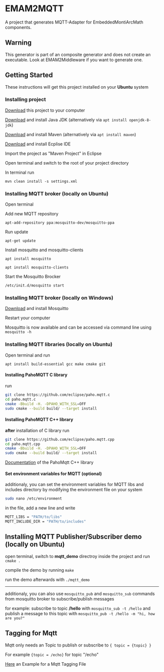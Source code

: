 <!-- (c) https://github.com/MontiCore/monticore -->
# EMAM2MQTT

A project that generates MQTT-Adapter for EmbeddedMontiArcMath components.

## Warning

This generator is part of an composite generator and does not create an executable. Look at EMAM2Middleware if you want to generate one.

## Getting Started

These instructions will get this project installed on your **Ubuntu** system

### Installing project

[Download](https://git.rwth-aachen.de/monticore/EmbeddedMontiArc/generators/emam2mqtt/-/archive/master/emam2mqtt-master.zip) this project to your computer

[Download](https://openjdk.java.net/install/) and install Java JDK (alternatively via `apt install openjdk-8-jdk`)

[Download](https://maven.apache.org/guides/getting-started/) and install Maven (alternatively via `apt install maven`)

[Download](https://www.eclipse.org/downloads/) and install Ecplise IDE

Import the project as "Maven Project" in Eclipse

Open terminal and switch to the root of your project directory

In terminal run

`mvn clean install -s settings.xml`

### Installing MQTT broker (locally on Ubuntu)

Open terminal

Add new MQTT repository

`apt-add-repository ppa:mosquitto-dev/mosquitto-ppa`

Run update

`apt-get update`

Install mosquitto and mosquitto-clients

`apt install mosquitto`

`apt install mosquitto-clients`

Start the Mosquitto Brocker

`/etc/init.d/mosquitto start`

### Installing MQTT broker (locally on Windows)

[Download](https://mosquitto.org/files/binary/win64/mosquitto-1.6.2-install-windows-x64.exe) and install Mosquitto

Restart your computer

Mosquitto is now available and can be accessed via command line using `mosquitto -h`

### Installing MQTT libraries (locally on Ubuntu)

Open terminal and run

`apt install build-essential gcc make cmake git`

#### Installing PahoMQTT C library
run
```bash
git clone https://github.com/eclipse/paho.mqtt.c
cd paho.mqtt.c
cmake -Bbuild -H. -DPAHO_WITH_SSL=OFF
sudo cmake --build build/ --target install
```
#### Installing PahoMQTT C++ library
**after** installation of C library run
```bash
git clone https://github.com/eclipse/paho.mqtt.cpp
cd paho.mqtt.cpp
cmake -Bbuild -H. -DPAHO_WITH_SSL=OFF
sudo cmake --build build/ --target install
```
[Documentation](https://git.rwth-aachen.de/monticore/EmbeddedMontiArc/generators/emam2mqtt/-/archive/master/emam2mqtt-master.zip) of the PahoMqtt C++ library
#### Set environment variables for MQTT (optional)
additionaly, you can set the environment variables for MQTT libs and includes directory by modifying the environment file on your system
```bash
sudo nano /etc/environment
```
in the file, add a new line and write
```bash
MQTT_LIBS = "PATH/to/libs"
MQTT_INCLUDE_DIR = "PATH/to/includes"
```

## Installing MQTT Publisher/Subscriber demo (locally on Ubuntu)
open terminal, switch to **mqtt_demo** directroy inside the project and run
`cmake .`

compile the demo by running
`make`

run the demo afterwards with `./mqtt_demo`

---

additionaly, you can also use `mosquitto_pub` and `mosquitto_sub` commands from mosquitto broker to subscribe/publish messages

for example:
subscribe to topic **/hello** with `mosquitto_sub -t /hello` and publish a message to this topic with
`mosquitto_pub -t /hello -m "hi, how are you?"`

## Tagging for Mqtt
Mqtt only needs an Topic to publish or subscribe to `{ topic = {topic} }`

For example `{topic = /echo}` for topic "/echo"

[Here](https://git.rwth-aachen.de/monticore/EmbeddedMontiArc/languages/EmbeddedMontiArc/tree/master/src/test/resources/middleware/mqtt) an Example for a Mqtt Tagging File
